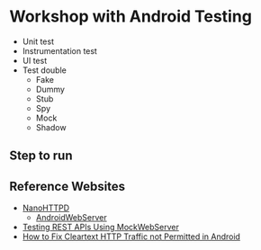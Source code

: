 # Workshop with Android Testing
* Unit test
* Instrumentation test
* UI test
* Test double
  * Fake
  * Dummy
  * Stub
  * Spy
  * Mock
  * Shadow


## Step to run





## Reference Websites
* [NanoHTTPD](https://github.com/NanoHttpd/nanohttpd)
  * [AndroidWebServer](https://github.com/lopspower/AndroidWebServer)
* [Testing REST APIs Using MockWebServer](https://www.kodeco.com/33855511-testing-rest-apis-using-mockwebserver)
* [How to Fix Cleartext HTTP Traffic not Permitted in Android](https://trendoceans.com/how-to-fix-cleartext-http-traffic-not-permitted-in-android/)
